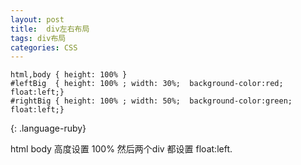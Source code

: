 ```yaml
---
layout: post
title:  div左右布局
tags: div布局
categories: CSS
---
```



~~~
html,body { height: 100% }
#leftBig  { height: 100% ; width: 30%;  background-color:red; float:left;}
#rightBig { height: 100% ; width: 50%;  background-color:green; float:left;}
~~~
{: .language-ruby}

html body 高度设置 100%
然后两个div 都设置 float:left.
